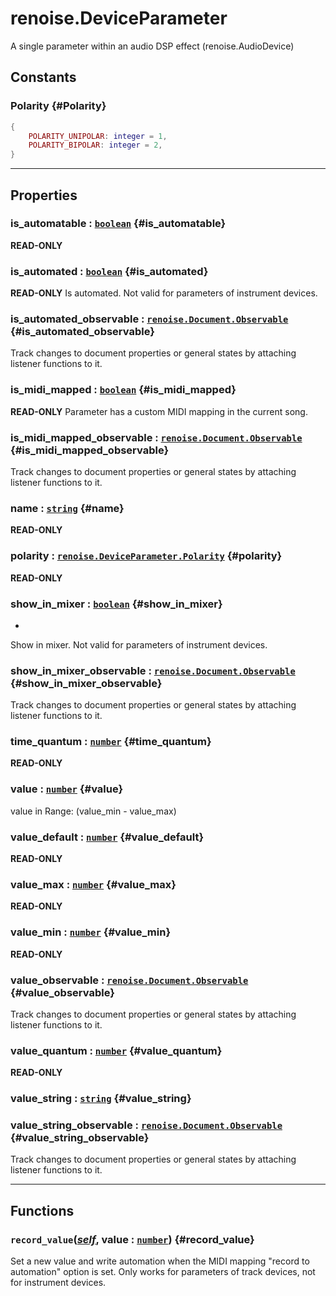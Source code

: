 # renoise.DeviceParameter  
A single parameter within an audio DSP effect (renoise.AudioDevice)  
## Constants
### Polarity {#Polarity}
```lua
{
    POLARITY_UNIPOLAR: integer = 1,
    POLARITY_BIPOLAR: integer = 2,
}
```
  

---  
## Properties
### is_automatable : [`boolean`](/API/builtins/boolean.md) {#is_automatable}
**READ-ONLY**

### is_automated : [`boolean`](/API/builtins/boolean.md) {#is_automated}
**READ-ONLY** Is automated. Not valid for parameters of instrument devices.

### is_automated_observable : [`renoise.Document.Observable`](/API/renoise/renoise.Document.Observable.md) {#is_automated_observable}
Track changes to document properties or general states by attaching listener
functions to it.

### is_midi_mapped : [`boolean`](/API/builtins/boolean.md) {#is_midi_mapped}
**READ-ONLY** Parameter has a custom MIDI mapping in the current song.

### is_midi_mapped_observable : [`renoise.Document.Observable`](/API/renoise/renoise.Document.Observable.md) {#is_midi_mapped_observable}
Track changes to document properties or general states by attaching listener
functions to it.

### name : [`string`](/API/builtins/string.md) {#name}
**READ-ONLY**

### polarity : [`renoise.DeviceParameter.Polarity`](renoise.DeviceParameter.md#Polarity) {#polarity}
**READ-ONLY**

### show_in_mixer : [`boolean`](/API/builtins/boolean.md) {#show_in_mixer}
-
Show in mixer. Not valid for parameters of instrument devices.

### show_in_mixer_observable : [`renoise.Document.Observable`](/API/renoise/renoise.Document.Observable.md) {#show_in_mixer_observable}
Track changes to document properties or general states by attaching listener
functions to it.

### time_quantum : [`number`](/API/builtins/number.md) {#time_quantum}
**READ-ONLY**

### value : [`number`](/API/builtins/number.md) {#value}
value in Range: (value_min - value_max)

### value_default : [`number`](/API/builtins/number.md) {#value_default}
**READ-ONLY**

### value_max : [`number`](/API/builtins/number.md) {#value_max}
**READ-ONLY**

### value_min : [`number`](/API/builtins/number.md) {#value_min}
**READ-ONLY**

### value_observable : [`renoise.Document.Observable`](/API/renoise/renoise.Document.Observable.md) {#value_observable}
Track changes to document properties or general states by attaching listener
functions to it.

### value_quantum : [`number`](/API/builtins/number.md) {#value_quantum}
**READ-ONLY**

### value_string : [`string`](/API/builtins/string.md) {#value_string}
### value_string_observable : [`renoise.Document.Observable`](/API/renoise/renoise.Document.Observable.md) {#value_string_observable}
Track changes to document properties or general states by attaching listener
functions to it.

  

---  
## Functions
### `record_value`([*self*](/API/builtins/self.md), value : [`number`](/API/builtins/number.md)) {#record_value}
Set a new value and write automation when the MIDI mapping
"record to automation" option is set. Only works for parameters
of track devices, not for instrument devices.  

